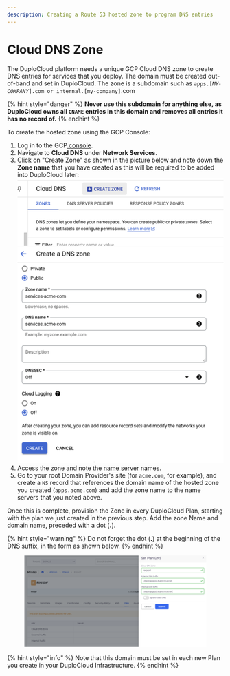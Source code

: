 ```yaml
---
description: Creating a Route 53 hosted zone to program DNS entries
---
```


# Cloud DNS Zone

The DuploCloud platform needs a unique GCP Cloud DNS zone to create DNS entries for services that you deploy. The domain must be created out-of-band and set in DuploCloud. The zone is a subdomain such as `apps.[`_`MY-COMPANY`_`].com or internal.[my-company]`.com&#x20;

{% hint style="danger" %}
**Never use this subdomain for anything else, as DuploCloud owns all `CNAME` entries in this domain and removes all entries it has no record of.**
{% endhint %}

To create the hosted zone using the GCP Console:

1. Log in to the GCP[ console](https://aws.amazon.com/console/).
2. Navigate to **Cloud DNS** under **Network Services**.&#x20;
3. Click on "Create Zone" as shown in the picture below and note down the **Zone name** that you have created as this will be required to be added into DuploCloud later: \
   ![](<../../.gitbook/assets/image (3).png>)![](<../../.gitbook/assets/image (1) (1).png>)
4. Access the zone and note the [name server](https://docs.aws.amazon.com/Route53/latest/APIReference/API\_domains\_Nameserver.html) names.
5. Go to your root Domain Provider's site (for `acme.com`, for example), and create a `NS` record that references the domain name of the hosted zone you created (`apps.acme.com`) and add the zone name to the name servers that you noted above.

Once this is complete, provision the Zone in every DuploCloud Plan, starting with the plan we just created in the previous step. Add the zone Name and domain name, preceded with a dot (**.**).

{% hint style="warning" %}
Do not forget the dot (**.**) at the beginning of the DNS suffix, in the form as shown below.
{% endhint %}

<div align="left">

<figure><img src="../../.gitbook/assets/image (314).png" alt=""><figcaption></figcaption></figure>

</div>

{% hint style="info" %}
Note that this domain must be set in each new Plan you create in your DuploCloud Infrastructure.
{% endhint %}
